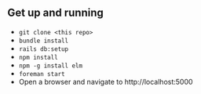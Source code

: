 
## Get up and running

* `git clone <this repo>`
* `bundle install`
* `rails db:setup`
* `npm install`
* `npm -g install elm`
* `foreman start`
*  Open a browser and navigate to http://localhost:5000
